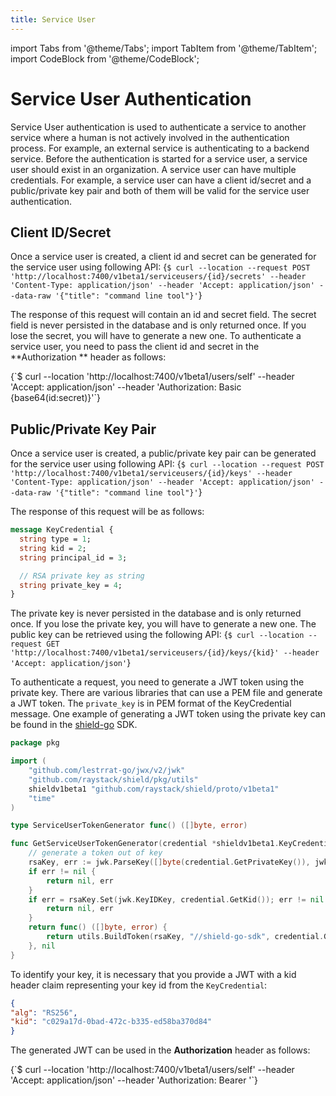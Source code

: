 ```yaml
---
title: Service User
---
```

import Tabs from '@theme/Tabs';
import TabItem from '@theme/TabItem';
import CodeBlock from '@theme/CodeBlock';

# Service User Authentication

Service User authentication is used to authenticate a service to another service where a human is not actively 
involved in the authentication process. For example, an external service is authenticating to a backend service.
Before the authentication is started for a service user, a service user should exist in an organization. A service
user can have multiple credentials. For example, a service user can have a client id/secret and a public/private key
pair and both of them will be valid for the service user authentication.

## Client ID/Secret

Once a service user is created, a client id and secret can be generated for the service user using following API:
<Tabs groupId="api">
<TabItem value="HTTP" label="HTTP" default>
<CodeBlock className="language-bash">
{`$ curl --location --request POST 'http://localhost:7400/v1beta1/serviceusers/{id}/secrets'
--header 'Content-Type: application/json'
--header 'Accept: application/json' --data-raw '{"title": "command line tool"}'`}
</CodeBlock>
</TabItem>
</Tabs>

The response of this request will contain an id and secret field. The secret field is never persisted in the database
and is only returned once. If you lose the secret, you will have to generate a new one.
To authenticate a service user, you need to pass the client id and secret in the **Authorization ** header as follows:

<Tabs groupId="api">
    <TabItem value="HTTP" label="HTTP" default>
    <CodeBlock className="language-bash">
    {`$ curl --location 'http://localhost:7400/v1beta1/users/self'
    --header 'Accept: application/json'
    --header 'Authorization: Basic {base64(id:secret)}'`}
    </CodeBlock>
    </TabItem>
</Tabs>

## Public/Private Key Pair

Once a service user is created, a public/private key pair can be generated for the service user using following API:
<Tabs groupId="api">
<TabItem value="HTTP" label="HTTP" default>
<CodeBlock className="language-bash">
{`$ curl --location --request POST 'http://localhost:7400/v1beta1/serviceusers/{id}/keys'
--header 'Content-Type: application/json'
--header 'Accept: application/json' --data-raw '{"title": "command line tool"}'`}
</CodeBlock>
</TabItem>
</Tabs>

The response of this request will be as follows:
```protobuf
message KeyCredential {
  string type = 1;
  string kid = 2;
  string principal_id = 3;

  // RSA private key as string
  string private_key = 4;
}
```

The private key is never persisted in the database and is only returned once. If you lose the private key, 
you will have to generate a new one. The public key can be retrieved using the following API:
<Tabs groupId="api">
    <TabItem value="HTTP" label="HTTP" default>
    <CodeBlock className="language-bash">
    {`$ curl --location --request GET 'http://localhost:7400/v1beta1/serviceusers/{id}/keys/{kid}'
    --header 'Accept: application/json'`}
    </CodeBlock>
    </TabItem>
</Tabs>

To authenticate a request, you need to generate a JWT token using the private key. There are various libraries that can
use a PEM file and generate a JWT token. The `private_key` is in PEM format of the KeyCredential message. One example
of generating a JWT token using the private key can be found in the 
[shield-go](https://github.com/raystack/shield-go/blob/01b6fc925b355e69d79fcde66e1f6bb5bfd475ab/pkg/serviceuser.go) SDK.

```go
package pkg

import (
	"github.com/lestrrat-go/jwx/v2/jwk"
	"github.com/raystack/shield/pkg/utils"
	shieldv1beta1 "github.com/raystack/shield/proto/v1beta1"
	"time"
)

type ServiceUserTokenGenerator func() ([]byte, error)

func GetServiceUserTokenGenerator(credential *shieldv1beta1.KeyCredential) (ServiceUserTokenGenerator, error) {
	// generate a token out of key
	rsaKey, err := jwk.ParseKey([]byte(credential.GetPrivateKey()), jwk.WithPEM(true))
	if err != nil {
		return nil, err
	}
	if err = rsaKey.Set(jwk.KeyIDKey, credential.GetKid()); err != nil {
		return nil, err
	}
	return func() ([]byte, error) {
		return utils.BuildToken(rsaKey, "//shield-go-sdk", credential.GetPrincipalId(), time.Hour*12, nil)
	}, nil
}
```

To identify your key, it is necessary that you provide a JWT with a kid header claim representing your key id from the
`KeyCredential`:
```json
{
"alg": "RS256",
"kid": "c029a17d-0bad-472c-b335-ed58ba370d84"
}
```

The generated JWT can be used in the **Authorization** header as follows:

<Tabs groupId="api">
<TabItem value="HTTP" label="HTTP" default>
<CodeBlock className="language-bash">
{`$ curl --location 'http://localhost:7400/v1beta1/users/self'
--header 'Accept: application/json'
--header 'Authorization: Bearer <jwt token>'`}
</CodeBlock>
</TabItem>
</Tabs>